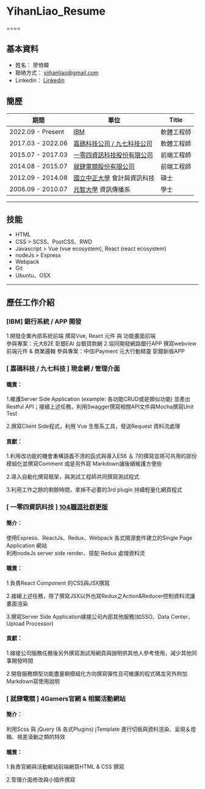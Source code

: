 # YihanLiao_Resume

====

## 基本資料
* 姓名： 廖倚韓
* 聯絡方式： yiihanliao@gmail.com
* Linkedin： [Linkedin](https://www.linkedin.com/in/yihan-liao-781099128/)

## 簡歷
| 期間               | 單位     | Title   |
|-------------------|----------|---------|
| 2022.09 - Present | [IBM](https://www.104.com.tw/company/5h3lyhs?jobsource=google)| 軟體工程師 |
| 2017.03 - 2022.06 | [嘉碼科技公司 / 九七科技公司](https://www.gamasys.com.tw/)| 軟體工程師 |
| 2015.07 - 2017.03 | [一零四資訊科技股份有限公司](https://www.104.com.tw/)| 前端工程師 |
| 2014.08 - 2015.07 | [就肆電競股份有限公司](https://www.4gamers.com.tw/) | 前端工程師 |
| 2012.09 - 2014.08 | [國立中正大學](https://www.ccu.edu.tw/) 會計與資訊科技 | 碩士 |
| 2006.09 - 2010.07 | [元智大學](http://www.yzu.edu.tw/) 資訊傳播系 | 學士 |

-----

## 技能
* HTML
* CSS > SCSS、PostCSS、RWD
* Javascript > Vue (vue ecosystem), React (react ecosystem)
* nodeJs > Express
* Webpack
* Git
* Ubuntu、OSX

-----

## 歷任工作介紹

### [IBM] 銀行系統 / APP 開發
1.開發企業內部系統前端 撰寫Vue, React 元件 與 功能畫面前端<br>
參與專案：元大B2E 彰銀EAI 台銀貸款網
2.協同開發網路銀行APP 撰寫webview前端元件 & 商業邏輯
參與專案：中信iPayment 元大行動精靈 彰銀新版APP

### [ 嘉碼科技 / 九七科技 ] 現金網 / 管理介面

#### 職責：

1.維護Server Side Application (example: 各功能CRUD或是類似功能) 並產出 Restful API；接續上述任務，利用Swagger撰寫相關API文件與Mocha撰寫Unit Test<br>

2.撰寫Client Side程式，利用 Vue 生態系工具，發送Request 資料流處理

#### 貢獻：

1.利用改功能的機會重構語義不清的函式與導入ES6 ＆ 7的撰寫並將可共用的部份模組化並撰寫Comment 或是另外寫 Markdown讓後續維護方便些

2.導入自動化撰寫框架，與測試工程師共同撰寫測試程式

3.利用工作之餘的剩餘時間，拿掉不必要的3rd plugin 持續輕量化網頁程式

### [ 一零四資訊科技 ] [104職涯社群更版](http://plus.104.com.tw)

#### 簡介：

使用Express、ReactJs、Redux、Webpack 各式開源套件建立的Single Page Application 網站<br>利用nodeJs server side render、搭配 Redux 處理資料流

#### 職責：

1.負責React Component 的CSS與JSX撰寫

2.接續上述任務，除了撰寫JSX以外也寫Redux之Action&Reducer控制資料流讓畫面渲染

3.撰寫Server Side Application嫁接公司內部其他服務(如SSO、Data Center、Upload Processor)

#### 貢獻：

1.嫁接公司服務任務後另外撰寫測試用網頁與說明供其他人參考使用，減少其他同事開發時間

2.開發服務類型功能盡量朝模組化方向撰寫彈性且可維護的程式碼並另外附加Markdown寫使用說明

### [ 就肆電競 ] 4Gamers官網 & 相關活動網站

#### 簡介：

利用Scss 與 jQuery (& 各式Plugins) jTemplate 進行切板與資料渲染、呈現＆燈箱、視差滾動之類的特效

#### 職責：

1.負責官網與活動網站前端網頁HTML & CSS 撰寫

2.管理介面修改與小插件撰寫
